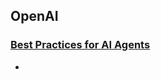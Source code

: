 ## OpenAI

### [Best Practices for AI Agents](https://cdn.openai.com/business-guides-and-resources/a-practical-guide-to-building-agents.pdf)

- 